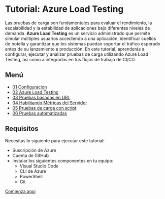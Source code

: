 # Tutorial: Azure Load Testing

Las pruebas de carga son fundamentales para evaluar el rendimiento, la escalabilidad y la estabilidad de aplicaciones bajo diferentes niveles de demanda. **Azure Load Testing** es un servicio administrado que permite simular múltiples usuarios accediendo a una aplicación, identificar cuellos de botella y garantizar que los sistemas puedan soportar el tráfico esperado antes de su lanzamiento a producción. En este tutorial, aprenderás a configurar, ejecutar y analizar pruebas de carga utilizando Azure Load Testing, así como a integrarlas en tus flujos de trabajo de CI/CD.

## Menú

- [01 Configuracion](./docs/01-Configuracion.md)
- [02 Azure Load Testing](./docs/02-AzureLoadTesting.mddocs)
- [03 Pruebas basadas en URL](./docs/03-PruebaURL.md)
- [04 Habilitando Métricas del Servidor](./docs/04-IdentidadesPermisos.md)
- [05 Pruebas de carga con script](./docs/05-PruebaScript.md)
- [06 Pruebas automatizadas](./docs/06-PruebaAutomatizada.md)

## Requisitos

Necesitas lo siguiente para ejecutar este tutorial:

- Suscripción de Azure
- Cuenta de GitHub
- Instalar los siguientes componentes en tu equipo:
    - Visual Studio Code
    - CLI de Azure
    - PowerShell
    - Git

[Comienza aquí](./docs/01-Configuracion.md)
